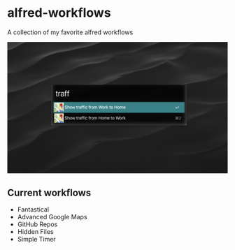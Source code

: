 # alfred-workflows

A collection of my favorite alfred workflows

![Alfred Workflow Screenshot](https://raw.githubusercontent.com/derekshirk/alfred-workflows/master/repo-assets/img/alfred%20workflows.png)

## Current workflows

- Fantastical 
- Advanced Google Maps
- GitHub Repos
- Hidden Files
- Simple Timer
